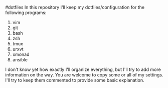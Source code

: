 #dotfiles
In this repository I'll keep my dotfiles/configuration for the following programs:

1. vim
2. git
3. bash
4. zsh
5. tmux
6. urxvt
7. xmonad
8. ansible

I don't know yet how exactly I'll organize everything, but I'll try to add more information on the way.
You are welcome to copy some or all of my settings. I'll try to keep them commented to provide some basic explanation.
